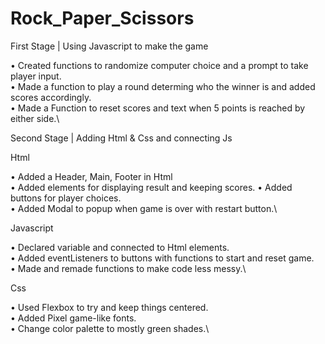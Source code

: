 # Rock_Paper_Scissors 

First Stage | Using Javascript to make the game

• Created functions to randomize computer choice and a prompt to take player input.\
• Made a function to play a round determing who the winner is
and added scores accordingly.\
• Made a Function to reset scores and text when 5 points is reached by either side.\

Second Stage | Adding Html & Css and connecting Js

Html

• Added a Header, Main, Footer in Html\
• Added elements for displaying result and keeping scores.
• Added buttons for player choices.\
• Added Modal to popup when game is over with restart button.\

Javascript

• Declared variable and connected to Html elements.\
• Added eventListeners to buttons with functions to start and reset game.\
• Made and remade functions to make code less messy.\

Css

• Used Flexbox to try and keep things centered.\
• Added Pixel game-like fonts.\
• Change color palette to mostly green shades.\



